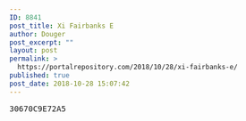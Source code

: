 ```yaml
---
ID: 8841
post_title: Xi Fairbanks E
author: Douger
post_excerpt: ""
layout: post
permalink: >
  https://portalrepository.com/2018/10/28/xi-fairbanks-e/
published: true
post_date: 2018-10-28 15:07:42
---
```

<pre>30670C9E72A5</pre>